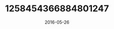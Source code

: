 ---
title: "1258454366884801247"
image: "2016-05-26 15.11.12 1258454366884801247_46248401"
date: "2016-05-26"
type: "photo"
---
